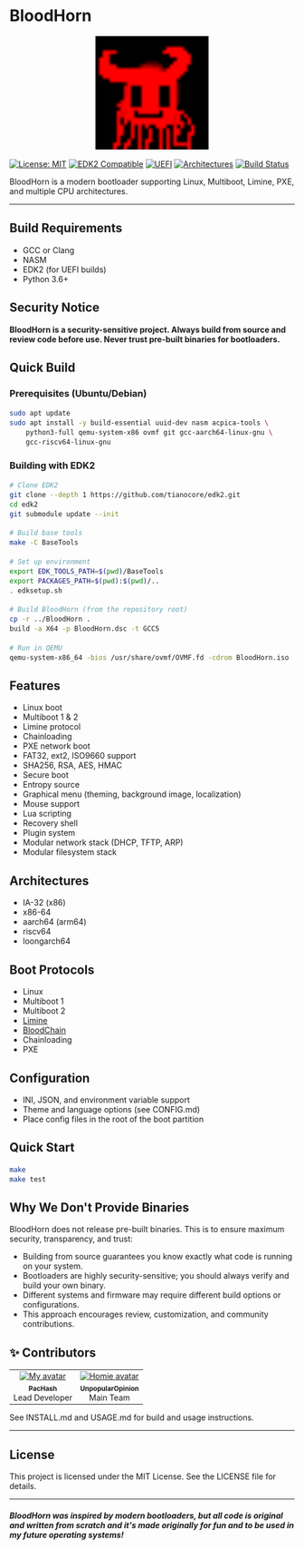 
# BloodHorn
<p align="center">
  <img src="Zeak.png" alt="Project Logo" width="200">
</p>

[![License: MIT](https://img.shields.io/badge/License-MIT-yellow.svg)](https://opensource.org/licenses/MIT)
[![EDK2 Compatible](https://img.shields.io/badge/EDK2-Compatible-blue)](https://github.com/tianocore/tianocore.github.io/)
[![UEFI](https://img.shields.io/badge/UEFI-Secure%20Boot-0078D7)](https://uefi.org/)
[![Architectures](https://img.shields.io/badge/Arch-x86__64%20%7C%20ARM64%20%7C%20RISC--V-0078D7)](https://en.wikipedia.org/wiki/Unified_Extensible_Firmware_Interface)
[![Build Status](https://github.com/Listedroot/BloodHorn/actions/workflows/build.yml/badge.svg?branch=main)](https://github.com/Listedroot/BloodHorn/actions)

BloodHorn is a modern bootloader supporting Linux, Multiboot, Limine, PXE, and multiple CPU architectures.

---
## Build Requirements

- GCC or Clang
- NASM
- EDK2 (for UEFI builds)
- Python 3.6+

## Security Notice
**BloodHorn is a security-sensitive project. Always build from source and review code before use. Never trust pre-built binaries for bootloaders.**

## Quick Build

### Prerequisites (Ubuntu/Debian)
```bash
sudo apt update
sudo apt install -y build-essential uuid-dev nasm acpica-tools \
    python3-full qemu-system-x86 ovmf git gcc-aarch64-linux-gnu \
    gcc-riscv64-linux-gnu
```

### Building with EDK2
```bash
# Clone EDK2
git clone --depth 1 https://github.com/tianocore/edk2.git
cd edk2
git submodule update --init

# Build base tools
make -C BaseTools

# Set up environment
export EDK_TOOLS_PATH=$(pwd)/BaseTools
export PACKAGES_PATH=$(pwd):$(pwd)/..
. edksetup.sh

# Build BloodHorn (from the repository root)
cp -r ../BloodHorn .
build -a X64 -p BloodHorn.dsc -t GCC5

# Run in QEMU
qemu-system-x86_64 -bios /usr/share/ovmf/OVMF.fd -cdrom BloodHorn.iso
```


## Features

- Linux boot
- Multiboot 1 & 2
- Limine protocol
- Chainloading
- PXE network boot
- FAT32, ext2, ISO9660 support
- SHA256, RSA, AES, HMAC
- Secure boot
- Entropy source
- Graphical menu (theming, background image, localization)
- Mouse support
- Lua scripting
- Recovery shell
- Plugin system
- Modular network stack (DHCP, TFTP, ARP)
- Modular filesystem stack


## Architectures

- IA-32 (x86)
- x86-64
- aarch64 (arm64)
- riscv64
- loongarch64


## Boot Protocols

- Linux
- Multiboot 1
- Multiboot 2
- [Limine](https://github.com/limine-bootloader/limine-protocol/blob/trunk/PROTOCOL.md)
- [BloodChain](docs/BloodChain-Protocol.md) 
- Chainloading
- PXE


## Configuration

- INI, JSON, and environment variable support
- Theme and language options (see CONFIG.md)
- Place config files in the root of the boot partition


## Quick Start

```bash
make
make test
```


## Why We Don't Provide Binaries

BloodHorn does not release pre-built binaries. This is to ensure maximum security, transparency, and trust:

- Building from source guarantees you know exactly what code is running on your system.
- Bootloaders are highly security-sensitive; you should always verify and build your own binary.
- Different systems and firmware may require different build options or configurations.
- This approach encourages review, customization, and community contributions.

## ✨ Contributors

<table>
  <tr>
    <td align="center">
      <a href="https://github.com/PacHashs">
        <img src="https://avatars.githubusercontent.com/Listedroot" width="120px;" alt="My avatar"/>
        <br />
        <sub><b>PacHash</b></sub>
      </a>
      <br />
      Lead Developer 
    </td>
    <td align="center">
      <a href="https://github.com/unpopularopinionn">
        <img src="https://avatars.githubusercontent.com/unpopularopinionn" width="120px;" alt="Homie avatar"/>
        <br />
        <sub><b>UnpopularOpinion</b></sub>
      </a>
      <br />
      Main Team
    </td>
  </tr>
</table>


See INSTALL.md and USAGE.md for build and usage instructions.

---

## License

This project is licensed under the MIT License. See the LICENSE file for details.

---

#### *BloodHorn was inspired by modern bootloaders, but all code is original and written from scratch and it's made originally for fun and to be used in my future operating systems!*

